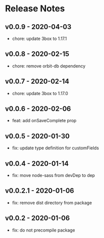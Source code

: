 # Release Notes

## v0.0.9 - 2020-04-03
* chore: update 3box to 1.17.1

## v0.0.8 - 2020-02-15
* chore: remove orbit-db dependency

## v0.0.7 - 2020-02-14
* chore: update 3box to 1.17.0

## v0.0.6 - 2020-02-06
* feat: add onSaveComplete prop

## v0.0.5 - 2020-01-30
* fix: update type definition for customFields

## v0.0.4 - 2020-01-14
* fix: move node-sass from devDep to dep

## v0.0.2.1 - 2020-01-06
* fix: remove dist directory from package

## v0.0.2 - 2020-01-06
* fix: do not precompile package
